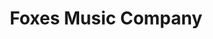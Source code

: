---
title: "Foxes Music Company"
url: /falls-church/foxes-music-company/
shop: musical instrument
---